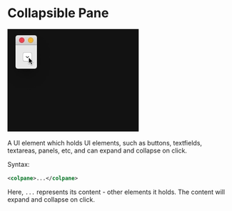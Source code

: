 # Collapsible Pane

![Collapsible Pane Expand and Collapse](img/colpane.gif)

A UI element which holds UI elements, such as buttons, textfields, textareas, panels, etc, and can expand and collapse on click.

Syntax:

```xml
<colpane>...</colpane>
```

Here, `...` represents its content - other elements it holds. The content will expand and collapse on click.